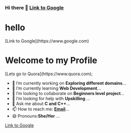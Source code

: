 ### Hi there 👋 [Link to Google](https://www.google.com)

<!--
**mansicoder/mansicoder** is a ✨ _special_ ✨ repository because its `README.md` (this file) appears on your GitHub profile.
Here are some ideas to get you started:-->
<h1>hello</h1> [Link to Google](https://www.google.com)
 
<h1>Welcome to my Profile</h2>
[Lets go to Quora](https://www.quora.com);

- 🔭 I’m currently working on **Exploring different domains**...
- 🌱 I’m currently learning **Web Development**...
- 👯 I’m looking to collaborate on **Beginners level project**...
- 🤔 I’m looking for help with **Upskilling** ...
- 💬 Ask me about **C and C++**...
- 📫 How to reach me: **[Email](mansicoder@gmail.com)**...
- 😄 Pronouns:**She/Her** ...
<!--- ⚡ Fun fact: **I become lazy sometime**...-->
[Link to Google](https://www.google.com)
